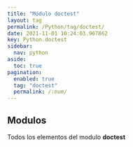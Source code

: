 ```yaml
---
title: "Módulo doctest"
layout: tag
permalink: /Python/tag/doctest/
date: 2021-11-01 10:24:03.967862
key: Python.doctest
sidebar: 
  nav: python
aside: 
  toc: true
pagination: 
  enabled: true
  tag: "doctest"
  permalink: /:num/
---
```


<h2>Modulos</h2>
Todos los elementos del modulo <strong>doctest</strong>
